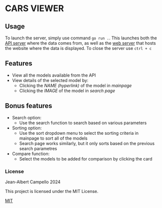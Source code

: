 # CARS VIEWER

## Usage

To launch the server, simply use command `go run .`. This launches both the [API server](http://localhost:3000/api) where the data comes from, as well as the [web server](http://localhost:8080) that hosts the website where the data is displayed.
To close the server use `ctrl + c`

## Features

* View all the models available from the API
* View details of the selected model by:
    * Clicking the _NAME (hyperlink)_ of the model in _mainpage_
    * Clicking the _IMAGE_ of the model in _search page_
    
## Bonus features

* Search option:
    * Use the search function to search based on various parameters
* Sorting option:
    * Use the sort dropdown menu to select the sorting criteria in mainpage to sort all of the models
    * Search page works similarly, but it only sorts based on the previous search parametres
* Compare function:
    * Select the models to be added for comparison by clicking the card

### License 

Jean-Albert Campello     2024

This project is licensed under the MIT License.

[MIT](https://choosealicense.com/licenses/mit/)